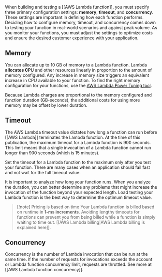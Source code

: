 When building and testing a [[AWS Lambda function]], you must specify three primary configuration settings: **memory**, **timeout**, and **concurrency**. These settings are important in defining how each function performs. Deciding how to configure memory, timeout, and concurrency comes down to testing your function in real-world scenarios and against peak volume. As you monitor your functions, you must adjust the settings to optimize costs and ensure the desired customer experience with your application.

## Memory

You can allocate up to 10 GB of memory to a Lambda function. Lambda **allocates CPU** and other resources linearly in proportion to the amount of memory configured. Any increase in memory size triggers an equivalent increase in CPU available to your function. To find the right memory configuration for your functions, use the [AWS Lambda Power Tuning tool](https://serverlessrepo.aws.amazon.com/applications/arn:aws:serverlessrepo:us-east-1:451282441545:applications~aws-lambda-power-tuning).

Because Lambda charges are proportional to the memory configured and function duration (GB-seconds), the additional costs for using more memory may be offset by lower duration.

## Timeout

The AWS Lambda timeout value dictates how long a function can run before [[AWS Lambda]] terminates the Lambda function. At the time of this publication, the maximum timeout for a Lambda function is 900 seconds. This limit means that a single invocation of a Lambda function cannot run longer than 900 seconds (which is 15 minutes). 

Set the timeout for a Lambda function to the maximum only after you test your function. There are many cases when an application should fail fast and not wait for the full timeout value. 

It is important to analyze how long your function runs. When you analyze the duration, you can better determine any problems that might increase the invocation of the function beyond your expected length. Load testing your Lambda function is the best way to determine the optimum timeout value.

> [!note] Pricing is based on time
Your Lambda function is billed based on runtime in **1-ms increments**. Avoiding lengthy timeouts for functions can prevent you from being billed while a function is simply waiting to time out. [[AWS Lambda billing|AWS Lambda billing is explained here]].

## Concurrency

Concurrency is the number of Lambda invocation that can be run at the same time. If the number of requests for invocations exceeds the account or Lambda function concurrency limit, requests are throttled. See more at [[AWS Lambda function concurrency]].